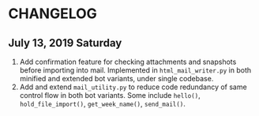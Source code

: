 # CHANGELOG

## July 13, 2019 Saturday

1. Add confirmation feature for checking attachments and snapshots before importing into mail. Implemented in `html_mail_writer.py` in both minified and extended bot variants, under single codebase.
2. Add and extend `mail_utility.py` to reduce code redundancy of same control flow in both bot variants. Some include `hello()`, `hold_file_import()`, `get_week_name()`, `send_mail()`.

